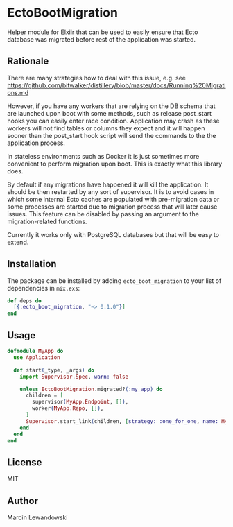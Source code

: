 # EctoBootMigration

Helper module for Elxiir that can be used to easily ensure that Ecto database 
was migrated before rest of the application was started.

## Rationale

There are many strategies how to deal with this issue, 
e.g. see https://github.com/bitwalker/distillery/blob/master/docs/Running%20Migrations.md

However, if you have any workers that are relying on the DB schema that are 
launched upon boot with some methods, such as release post_start hooks you 
can easily enter race condition. Application may crash as these workers will 
not find tables or columns they expect and it will happen sooner than the 
post_start hook script will send the commands to the the application process.

In stateless environments such as Docker it is just sometimes more convenient 
to perform migration upon boot. This is exactly what this library does.

By default if any migrations have happened it will kill the application.
It should be then restarted by any sort of supervisor. It is to avoid cases
in which some internal Ecto caches are populated with pre-migration data
or some processes are started due to migration process that will later
cause issues. This feature can be disabled by passing an argument to
the migration-related functions.

Currently it works only with PostgreSQL databases but that will be easy to 
extend.

## Installation

The package can be installed by adding `ecto_boot_migration` to your list of 
dependencies in `mix.exs`:

```elixir
def deps do
  [{:ecto_boot_migration, "~> 0.1.0"}]
end
```



## Usage

```elixir
defmodule MyApp do
  use Application

  def start(_type, _args) do
    import Supervisor.Spec, warn: false

    unless EctoBootMigration.migrated?(:my_app) do
      children = [
        supervisor(MyApp.Endpoint, []),
        worker(MyApp.Repo, []),
      ]
      Supervisor.start_link(children, [strategy: :one_for_one, name: MyApp.Supervisor])
    end
  end
end
```

## License

MIT


## Author

Marcin Lewandowski
